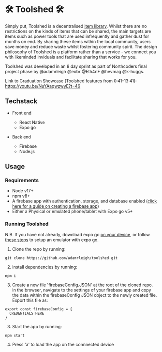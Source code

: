 # 🛠 Toolshed 🛠


Simply put, Toolshed is a decentralised [item library](https://en.wikipedia.org/wiki/Borrowing_center). Whilst there are no restrictions on the kinds of items that can be shared, the main targets are items such as power tools that are used infrequently and gather dust for months on end.
By sharing these items within the local community, users save money and reduce waste whilst fostering community spirit. 
The design philosophy of Toolshed is a platform rather than a service - we connect you with likeminded inviduals and facilitate sharing that works for you.



Toolshed was developed in an 8 day sprint as part of Northcoders final project phase by @adamrleigh @eobr @Eth4nF @hevmag @k-huggs.

Link to Graduation Showcase (Toolshed features from 0:41-13:41): https://youtu.be/NuYAaqwzwyE?t=46 


## Techstack

- Front end
  - React Native
  - Expo go

- Back end
  - Firebase
  - Node.js  

## Usage

### Requirements

- Node v17+
- npm v8+
- A firebase app with authentication, storage, and database enabled ([click here for a guide on creating a firebase app](https://firebase.google.com/docs/web/setup?continue=https%3A%2F%2Ffirebase.google.com%2Flearn%2Fpathways%2Ffirebase-web%23article-https%3A%2F%2Ffirebase.google.com%2Fdocs%2Fweb%2Fsetup))
- Either a Physical or emulated phone/tablet with Expo go v5+

### Running Toolshed

N.B. If you have not already, download expo go [on your device](https://expo.dev/expo-go), or follow [these steps](https://docs.expo.dev/workflow/android-studio-emulator/) to setup an emulator with expo go.

1. Clone the repo by running:
```
git clone https://github.com/adamrleigh/toolshed.git
```

2. Install dependencies by running: 
```
npm i
```

3. Create a new file 'firebaseConfig.JSON' at the root of the cloned repo. 
In the browser, navigate to the settings of your firebase app and copy the data within the firebaseConfig JSON object to the newly created file. Export this file as:

```
export const firebaseConfig = {
  CREDENTIALS HERE
}
```

3. Start the app by running:
```
npm start
```

4. Press 'a' to load the app on the connnected device
